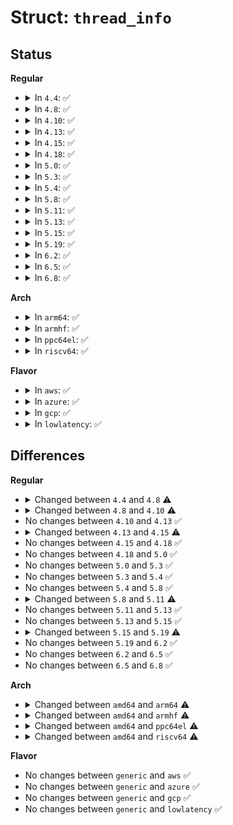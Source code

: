 # Struct: <code>thread_info</code>

## Status
<b>Regular</b>
<ul>
<li>
<details>
<summary>In <code>4.4</code>: ✅</summary>

```c
struct thread_info {
    struct task_struct *task;
    __u32 flags;
    __u32 status;
    __u32 cpu;
    mm_segment_t addr_limit;
    unsigned int sig_on_uaccess_error;
    unsigned int uaccess_err;
};
```
</details>
</li>
<li>
<details>
<summary>In <code>4.8</code>: ✅</summary>

```c
struct thread_info {
    struct task_struct *task;
    __u32 flags;
    __u32 status;
    __u32 cpu;
};
```
</details>
</li>
<li>
<details>
<summary>In <code>4.10</code>: ✅</summary>

```c
struct thread_info {
    long unsigned int flags;
};
```
</details>
</li>
<li>
<details>
<summary>In <code>4.13</code>: ✅</summary>

```c
struct thread_info {
    long unsigned int flags;
};
```
</details>
</li>
<li>
<details>
<summary>In <code>4.15</code>: ✅</summary>

```c
struct thread_info {
    long unsigned int flags;
    u32 status;
};
```
</details>
</li>
<li>
<details>
<summary>In <code>4.18</code>: ✅</summary>

```c
struct thread_info {
    long unsigned int flags;
    u32 status;
};
```
</details>
</li>
<li>
<details>
<summary>In <code>5.0</code>: ✅</summary>

```c
struct thread_info {
    long unsigned int flags;
    u32 status;
};
```
</details>
</li>
<li>
<details>
<summary>In <code>5.3</code>: ✅</summary>

```c
struct thread_info {
    long unsigned int flags;
    u32 status;
};
```
</details>
</li>
<li>
<details>
<summary>In <code>5.4</code>: ✅</summary>

```c
struct thread_info {
    long unsigned int flags;
    u32 status;
};
```
</details>
</li>
<li>
<details>
<summary>In <code>5.8</code>: ✅</summary>

```c
struct thread_info {
    long unsigned int flags;
    u32 status;
};
```
</details>
</li>
<li>
<details>
<summary>In <code>5.11</code>: ✅</summary>

```c
struct thread_info {
    long unsigned int flags;
    long unsigned int syscall_work;
    u32 status;
};
```
</details>
</li>
<li>
<details>
<summary>In <code>5.13</code>: ✅</summary>

```c
struct thread_info {
    long unsigned int flags;
    long unsigned int syscall_work;
    u32 status;
};
```
</details>
</li>
<li>
<details>
<summary>In <code>5.15</code>: ✅</summary>

```c
struct thread_info {
    long unsigned int flags;
    long unsigned int syscall_work;
    u32 status;
};
```
</details>
</li>
<li>
<details>
<summary>In <code>5.19</code>: ✅</summary>

```c
struct thread_info {
    long unsigned int flags;
    long unsigned int syscall_work;
    u32 status;
    u32 cpu;
};
```
</details>
</li>
<li>
<details>
<summary>In <code>6.2</code>: ✅</summary>

```c
struct thread_info {
    long unsigned int flags;
    long unsigned int syscall_work;
    u32 status;
    u32 cpu;
};
```
</details>
</li>
<li>
<details>
<summary>In <code>6.5</code>: ✅</summary>

```c
struct thread_info {
    long unsigned int flags;
    long unsigned int syscall_work;
    u32 status;
    u32 cpu;
};
```
</details>
</li>
<li>
<details>
<summary>In <code>6.8</code>: ✅</summary>

```c
struct thread_info {
    long unsigned int flags;
    long unsigned int syscall_work;
    u32 status;
    u32 cpu;
};
```
</details>
</li>
</ul>
<b>Arch</b>
<ul>
<li>
<details>
<summary>In <code>arm64</code>: ✅</summary>

```c
struct thread_info {
    long unsigned int flags;
    mm_segment_t addr_limit;
    u64 ttbr0;
    u64 preempt_count;
    struct (anon) preempt;
};
```
</details>
</li>
<li>
<details>
<summary>In <code>armhf</code>: ✅</summary>

```c
struct thread_info {
    long unsigned int flags;
    int preempt_count;
    mm_segment_t addr_limit;
    struct task_struct *task;
    __u32 cpu;
    __u32 cpu_domain;
    struct cpu_context_save cpu_context;
    __u32 syscall;
    __u8 used_cp[16];
    long unsigned int tp_value[2];
    union fp_state fpstate;
    union vfp_state vfpstate;
    long unsigned int thumbee_state;
};
```
</details>
</li>
<li>
<details>
<summary>In <code>ppc64el</code>: ✅</summary>

```c
struct thread_info {
    int preempt_count;
    long unsigned int local_flags;
    long unsigned int *livepatch_sp;
    unsigned char slb_preload_nr;
    unsigned char slb_preload_tail;
    u32 slb_preload_esid[16];
    long unsigned int flags;
};
```
</details>
</li>
<li>
<details>
<summary>In <code>riscv64</code>: ✅</summary>

```c
struct thread_info {
    long unsigned int flags;
    int preempt_count;
    mm_segment_t addr_limit;
    long int kernel_sp;
    long int user_sp;
    int cpu;
};
```
</details>
</li>
</ul>
<b>Flavor</b>
<ul>
<li>
<details>
<summary>In <code>aws</code>: ✅</summary>

```c
struct thread_info {
    long unsigned int flags;
    u32 status;
};
```
</details>
</li>
<li>
<details>
<summary>In <code>azure</code>: ✅</summary>

```c
struct thread_info {
    long unsigned int flags;
    u32 status;
};
```
</details>
</li>
<li>
<details>
<summary>In <code>gcp</code>: ✅</summary>

```c
struct thread_info {
    long unsigned int flags;
    u32 status;
};
```
</details>
</li>
<li>
<details>
<summary>In <code>lowlatency</code>: ✅</summary>

```c
struct thread_info {
    long unsigned int flags;
    u32 status;
};
```
</details>
</li>
</ul>

## Differences
<b>Regular</b>
<ul>
<li>
<details>
<summary>Changed between <code>4.4</code> and <code>4.8</code> ⚠️</summary>
<ul>
<li>
<b>Field removed. </b>
<code>mm_segment_t addr_limit</code>
</li>
<li>
<b>Field removed. </b>
<code>unsigned int sig_on_uaccess_error</code>
</li>
<li>
<b>Field removed. </b>
<code>unsigned int uaccess_err</code>
</li>
</ul>
</details>
</li>
<li>
<details>
<summary>Changed between <code>4.8</code> and <code>4.10</code> ⚠️</summary>
<ul>
<li>
<b>Field removed. </b>
<code>struct task_struct *task</code>
</li>
<li>
<b>Field removed. </b>
<code>__u32 status</code>
</li>
<li>
<b>Field removed. </b>
<code>__u32 cpu</code>
</li>
<li>
<b>Field type changed. </b>
<code>__u32 flags</code> ➡️ <code>long unsigned int flags</code>
</li>
</ul>
</details>
</li>
<li>
No changes between <code>4.10</code> and <code>4.13</code> ✅
</li>
<li>
<details>
<summary>Changed between <code>4.13</code> and <code>4.15</code> ⚠️</summary>
<ul>
<li>
<b>Field added. </b>
<code>u32 status</code>
</li>
</ul>
</details>
</li>
<li>
No changes between <code>4.15</code> and <code>4.18</code> ✅
</li>
<li>
No changes between <code>4.18</code> and <code>5.0</code> ✅
</li>
<li>
No changes between <code>5.0</code> and <code>5.3</code> ✅
</li>
<li>
No changes between <code>5.3</code> and <code>5.4</code> ✅
</li>
<li>
No changes between <code>5.4</code> and <code>5.8</code> ✅
</li>
<li>
<details>
<summary>Changed between <code>5.8</code> and <code>5.11</code> ⚠️</summary>
<ul>
<li>
<b>Field added. </b>
<code>long unsigned int syscall_work</code>
</li>
</ul>
</details>
</li>
<li>
No changes between <code>5.11</code> and <code>5.13</code> ✅
</li>
<li>
No changes between <code>5.13</code> and <code>5.15</code> ✅
</li>
<li>
<details>
<summary>Changed between <code>5.15</code> and <code>5.19</code> ⚠️</summary>
<ul>
<li>
<b>Field added. </b>
<code>u32 cpu</code>
</li>
</ul>
</details>
</li>
<li>
No changes between <code>5.19</code> and <code>6.2</code> ✅
</li>
<li>
No changes between <code>6.2</code> and <code>6.5</code> ✅
</li>
<li>
No changes between <code>6.5</code> and <code>6.8</code> ✅
</li>
</ul>
<b>Arch</b>
<ul>
<li>
<details>
<summary>Changed between <code>amd64</code> and <code>arm64</code> ⚠️</summary>
<ul>
<li>
<b>Field added. </b>
<code>mm_segment_t addr_limit</code>
</li>
<li>
<b>Field added. </b>
<code>u64 ttbr0</code>
</li>
<li>
<b>Field added. </b>
<code>u64 preempt_count</code>
</li>
<li>
<b>Field added. </b>
<code>struct (anon) preempt</code>
</li>
<li>
<b>Field removed. </b>
<code>u32 status</code>
</li>
</ul>
</details>
</li>
<li>
<details>
<summary>Changed between <code>amd64</code> and <code>armhf</code> ⚠️</summary>
<ul>
<li>
<b>Field added. </b>
<code>int preempt_count</code>
</li>
<li>
<b>Field added. </b>
<code>mm_segment_t addr_limit</code>
</li>
<li>
<b>Field added. </b>
<code>struct task_struct *task</code>
</li>
<li>
<b>Field added. </b>
<code>__u32 cpu</code>
</li>
<li>
<b>Field added. </b>
<code>__u32 cpu_domain</code>
</li>
<li>
<b>Field added. </b>
<code>struct cpu_context_save cpu_context</code>
</li>
<li>
<b>Field added. </b>
<code>__u32 syscall</code>
</li>
<li>
<b>Field added. </b>
<code>__u8 used_cp[16]</code>
</li>
<li>
<b>Field added. </b>
<code>long unsigned int tp_value[2]</code>
</li>
<li>
<b>Field added. </b>
<code>union fp_state fpstate</code>
</li>
<li>
<b>Field added. </b>
<code>union vfp_state vfpstate</code>
</li>
<li>
<b>Field added. </b>
<code>long unsigned int thumbee_state</code>
</li>
<li>
<b>Field removed. </b>
<code>u32 status</code>
</li>
</ul>
</details>
</li>
<li>
<details>
<summary>Changed between <code>amd64</code> and <code>ppc64el</code> ⚠️</summary>
<ul>
<li>
<b>Field added. </b>
<code>int preempt_count</code>
</li>
<li>
<b>Field added. </b>
<code>long unsigned int local_flags</code>
</li>
<li>
<b>Field added. </b>
<code>long unsigned int *livepatch_sp</code>
</li>
<li>
<b>Field added. </b>
<code>unsigned char slb_preload_nr</code>
</li>
<li>
<b>Field added. </b>
<code>unsigned char slb_preload_tail</code>
</li>
<li>
<b>Field added. </b>
<code>u32 slb_preload_esid[16]</code>
</li>
<li>
<b>Field removed. </b>
<code>u32 status</code>
</li>
</ul>
</details>
</li>
<li>
<details>
<summary>Changed between <code>amd64</code> and <code>riscv64</code> ⚠️</summary>
<ul>
<li>
<b>Field added. </b>
<code>int preempt_count</code>
</li>
<li>
<b>Field added. </b>
<code>mm_segment_t addr_limit</code>
</li>
<li>
<b>Field added. </b>
<code>long int kernel_sp</code>
</li>
<li>
<b>Field added. </b>
<code>long int user_sp</code>
</li>
<li>
<b>Field added. </b>
<code>int cpu</code>
</li>
<li>
<b>Field removed. </b>
<code>u32 status</code>
</li>
</ul>
</details>
</li>
</ul>
<b>Flavor</b>
<ul>
<li>
No changes between <code>generic</code> and <code>aws</code> ✅
</li>
<li>
No changes between <code>generic</code> and <code>azure</code> ✅
</li>
<li>
No changes between <code>generic</code> and <code>gcp</code> ✅
</li>
<li>
No changes between <code>generic</code> and <code>lowlatency</code> ✅
</li>
</ul>
